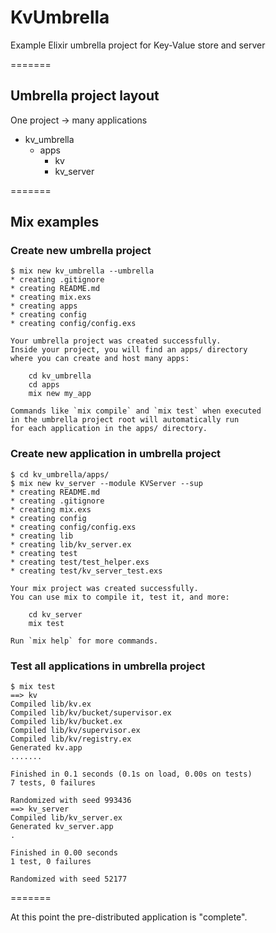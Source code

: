KvUmbrella
==========

Example Elixir umbrella project for Key-Value store and server

=======

## Umbrella project layout

One project -> many applications

*  kv_umbrella
   *  apps
      *   kv
      *   kv_server

=======

## Mix examples

### Create new umbrella project
```
$ mix new kv_umbrella --umbrella
* creating .gitignore
* creating README.md
* creating mix.exs
* creating apps
* creating config
* creating config/config.exs

Your umbrella project was created successfully.
Inside your project, you will find an apps/ directory
where you can create and host many apps:

    cd kv_umbrella
    cd apps
    mix new my_app

Commands like `mix compile` and `mix test` when executed
in the umbrella project root will automatically run
for each application in the apps/ directory.
```

### Create new application in umbrella project
```
$ cd kv_umbrella/apps/
$ mix new kv_server --module KVServer --sup
* creating README.md
* creating .gitignore
* creating mix.exs
* creating config
* creating config/config.exs
* creating lib
* creating lib/kv_server.ex
* creating test
* creating test/test_helper.exs
* creating test/kv_server_test.exs

Your mix project was created successfully.
You can use mix to compile it, test it, and more:

    cd kv_server
    mix test

Run `mix help` for more commands.
```

### Test all applications in umbrella project
```
$ mix test
==> kv
Compiled lib/kv.ex
Compiled lib/kv/bucket/supervisor.ex
Compiled lib/kv/bucket.ex
Compiled lib/kv/supervisor.ex
Compiled lib/kv/registry.ex
Generated kv.app
.......

Finished in 0.1 seconds (0.1s on load, 0.00s on tests)
7 tests, 0 failures

Randomized with seed 993436
==> kv_server
Compiled lib/kv_server.ex
Generated kv_server.app
.

Finished in 0.00 seconds
1 test, 0 failures

Randomized with seed 52177
```

=======

At this point the pre-distributed application is "complete".

